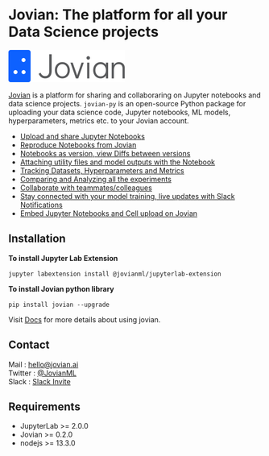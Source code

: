 # Jovian: The platform for all your Data Science projects

![](/docs/jovian_horizontal_logo.svg)

[Jovian](https://www.jovian.ai?utm_source=npm) is a platform for sharing and collaboraring on Jupyter notebooks and data science projects. `jovian-py` is an open-source Python package for uploading your data science code, Jupyter notebooks, ML models, hyperparameters, metrics etc. to your Jovian account.

- [Upload and share Jupyter Notebooks](https://jovian.ai/docs/user-guide/upload.html)
- [Reproduce Notebooks from Jovian](https://jovian.ai/docs/user-guide/reproduce.html)
- [Notebooks as version, view Diffs between versions](https://jovian.ai/docs/user-guide/version.html)
- [Attaching utility files and model outputs with the Notebook](https://jovian.ai/docs/user-guide/attach.html)
- [Tracking Datasets, Hyperparameters and Metrics](https://jovian.ai/docs/user-guide/track.html)
- [Comparing and Analyzing all the experiments](https://jovian.ai/docs/user-guide/compare.html)
- [Collaborate with teammates/colleagues](https://jovian.ai/docs/user-guide/collaborate.html)
- [Stay connected with your model training, live updates with Slack Notifications](https://jovian.ai/docs/user-guide/integrations.html)
- [Embed Jupyter Notebooks and Cell upload on Jovian](https://jovian.ai/docs/user-guide/embed.html)

## Installation

**To install Jupyter Lab Extension**

```
jupyter labextension install @jovianml/jupyterlab-extension
```

**To install Jovian python library**

```
pip install jovian --upgrade
```

Visit [Docs](https://www.jovian.ai/docs?utm_source=npm) for more details about using jovian.

## Contact

Mail : hello@jovian.ai
<br>
Twitter : [@JovianML](https://twitter.com/JovianML)
<br>
Slack : [Slack Invite](https://bit.ly/jovian-users)

## Requirements

- JupyterLab >= 2.0.0
- Jovian >= 0.2.0
- nodejs >= 13.3.0
